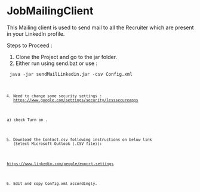 # JobMailingClient

This Mailing client is used to send mail to all the Recruiter which are present in your LinkedIn profile.

Steps to Proceed :

1) Clone the Project and go to the jar folder.
2) Either run using send.bat or use :

  <code>  java -jar sendMailLinkedin.jar -csv Config.xml <code>

4) Need to change some security settings :
   https://www.google.com/settings/security/lesssecureapps

  a) check Turn on .

5) Download the Contact.csv following instructions on below link (Select Microsoft Outlook (.CSV file)):

  https://www.linkedin.com/people/export-settings

6)  Edit and copy Config.xml accordingly.
